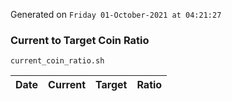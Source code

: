 Generated on `Friday 01-October-2021 at 04:21:27`

### Current to Target Coin Ratio
`current_coin_ratio.sh`

Date|Current|Target|Ratio
---|---|---|---
